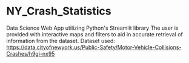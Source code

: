 # NY_Crash_Statistics

Data Science Web App utilizing Python's Streamlit library
The user is provided with interactive maps and filters to aid in accurate retrieval of information from the dataset.
Dataset used: https://data.cityofnewyork.us/Public-Safety/Motor-Vehicle-Collisions-Crashes/h9gi-nx95
